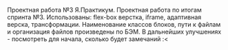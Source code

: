 Проектная работа №3 Я.Практикум.
Проектная работа по итогам спринта №3.
Использованы: flex-box верстка, iframe, адаптивная верска, трансформации. Наименование классов блоков, пути к файлам и организация файлов произведены по БЭМ.
В дальнейших улучшениях - посмотреть для начала, сколько будет замечаний :<